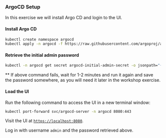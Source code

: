### ArgoCD Setup

In this exercise we will install Argo CD and login to the UI.

#### Install Argo CD

```sh
kubectl create namespace argocd
kubectl apply -n argocd -f https://raw.githubusercontent.com/argoproj/argo-cd/stable/manifests/install.yaml
```

#### Retrieve the initial admin password

```sh
kubectl -n argocd get secret argocd-initial-admin-secret -o jsonpath="{.data.password}" | base64 -d; echo
```
** If above command fails, wait for 1-2 minutes and run it again and save the password somewhere, as you will need it later in the workshop exercise.

#### Load the UI

Run the following command to access the UI in a new terminal window:

```sh
kubectl port-forward svc/argocd-server -n argocd 8080:443
```

Visit the UI at [`https://localhost:8080`](https://localhost:8080).

Log in with username `admin` and the password retrieved above.
